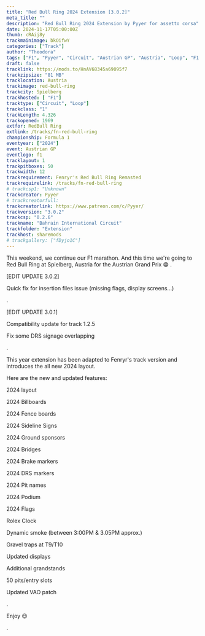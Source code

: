 ```yaml
---
title: "Red Bull Ring 2024 Extension [3.0.2]"
meta_title: ""
description: "Red Bull Ring 2024 Extension by Pyyer for assetto corsa"
date: 2024-11-17T05:00:00Z
thumb: cRAij8y
trackmainimage: bkOifwY
categories: ["Track"]
author: "Theodora"
tags: ["F1", "Pyyer", "Circuit", "Austrian GP", "Austria", "Loop", "F1 2024", "2024"]
draft: false
tracklink: https://mods.to/HnAV68345a69095f7
trackzipsize: "81 MB"
tracklocation: Austria
trackimage: red-bull-ring
trackcity: Spielberg
trackhosted: [ "F1"]
tracktype: ["Circuit", "Loop"]
trackclass: "1" 
trackLength: 4.326
trackopened: 1969
extfor: RedBull Ring
extlink: /tracks/fn-red-bull-ring
championship: Formula 1
eventyear: ["2024"]
event: Austrian GP
eventlogo: f1
tracklayout: 1
trackpitboxes: 50
trackwidth: 12
trackrequirement: Fenryr's Red Bull Ring Remasted
trackrequirelink: /tracks/fn-red-bull-ring
# trackcsp1: "Unknown"
trackcreator: Pyyer
# trackcreatorfull: 
trackcreatorlink: https://www.patreon.com/c/Pyyer/
trackversion: "3.0.2"
trackcsp: "0.2.6"
trackname: "Bahrain International Circuit"
trackfolder: "Extension"
trackhost: sharemods
# trackgallery: ["fDyjo1C"]
---
```


This weekend, we continue our F1 marathon. And this time we're going to Red Bull Ring at Spielberg, Austria for the Austrian Grand Prix 😁
.

[EDIT UPDATE 3.0.2]

Quick fix for insertion files issue (missing flags, display screens...)

.

[EDIT UPDATE 3.0.1]

Compatibility update for track 1.2.5

Fix some DRS signage overlapping

.

This year extension has been adapted to Fenryr's track version and introduces the all new 2024 layout.

Here are the new and updated features:

2024 layout

2024 Billboards

2024 Fence boards

2024 Sideline Signs

2024 Ground sponsors

2024 Bridges

2024 Brake markers

2024 DRS markers

2024 Pit names

2024 Podium

2024 Flags

Rolex Clock

Dynamic smoke (between 3:00PM & 3.05PM approx.)

Gravel traps at T9/T10

Updated displays

Additional grandstands

50 pits/entry slots

Updated VAO patch

.

Enjoy 😉

.